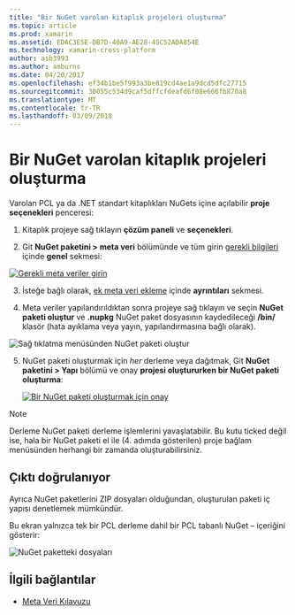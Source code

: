 ```yaml
---
title: "Bir NuGet varolan kitaplık projeleri oluşturma"
ms.topic: article
ms.prod: xamarin
ms.assetid: EDAC3E5E-DB7D-40A9-AE28-45C52ADA854E
ms.technology: xamarin-cross-platform
author: asb3993
ms.author: amburns
ms.date: 04/20/2017
ms.openlocfilehash: ef34b1be5f993a3be819cd4ae1a9dcd5dfc27715
ms.sourcegitcommit: 30055c534d9caf5dffcfdeafd6f08e666fb870a8
ms.translationtype: MT
ms.contentlocale: tr-TR
ms.lasthandoff: 03/09/2018
---
```

# <a name="creating-a-nuget-from-existing-library-projects"></a>Bir NuGet varolan kitaplık projeleri oluşturma

Varolan PCL ya da .NET standart kitaplıkları NuGets içine açılabilir **proje seçenekleri** penceresi:

1. Kitaplık projeye sağ tıklayın **çözüm paneli** ve **seçenekleri**.

2. Git **NuGet paketini > meta veri** bölümünde ve tüm girin [gerekli bilgileri](~/cross-platform/app-fundamentals/nuget-multiplatform-libraries/metadata.md) içinde **genel** sekmesi:

  [![](existing-library-images/existing-metadata-sml.png "Gerekli meta veriler girin")](existing-library-images/existing-metadata.png#lightbox)

3. İsteğe bağlı olarak, [ek meta veri ekleme](~/cross-platform/app-fundamentals/nuget-multiplatform-libraries/metadata.md) içinde **ayrıntıları** sekmesi.

4. Meta veriler yapılandırıldıktan sonra projeye sağ tıklayın ve seçin **NuGet paketi oluştur** ve **.nupkg** NuGet paket dosyasının kaydedileceği **/bin/** klasör (hata ayıklama veya yayın, yapılandırmasına bağlı olarak).

  ![](existing-library-images/create-nuget-package.png "Sağ tıklatma menüsünden NuGet paketi oluştur")

5. NuGet paketi oluşturmak için _her_ derleme veya dağıtmak, Git **NuGet paketini > Yapı** bölümü ve onay **projesi oluştururken bir NuGet paketi oluşturma**:

    [![](existing-library-images/existing-tickbox-sml.png "Bir NuGet paketi oluşturmak için onay")](existing-library-images/existing-tickbox.png#lightbox)

> [!NOTE]
> Derleme NuGet paketi derleme işlemlerini yavaşlatabilir. Bu kutu ticked değil ise, hala bir NuGet paketi el ile (4. adımda gösterilen) proje bağlam menüsünden herhangi bir zamanda oluşturabilirsiniz.

## <a name="verifying-the-output"></a>Çıktı doğrulanıyor

Ayrıca NuGet paketlerini ZIP dosyaları olduğundan, oluşturulan paketi iç yapısı denetlemek mümkündür.

Bu ekran yalnızca tek bir PCL derleme dahil bir PCL tabanlı NuGet – içeriğini gösterir:

![](existing-library-images/nuget-output.png "NuGet paketteki dosyaları")


## <a name="related-links"></a>İlgili bağlantılar

- [Meta Veri Kılavuzu](~/cross-platform/app-fundamentals/nuget-multiplatform-libraries/metadata.md)
